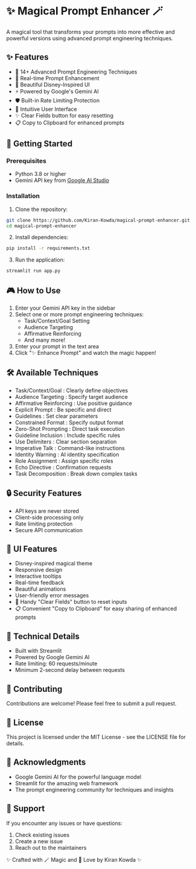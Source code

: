 # ✨ Magical Prompt Enhancer 🪄

A magical tool that transforms your prompts into more effective and powerful versions using advanced prompt engineering techniques.



## ✨ Features

- 🎯 14+ Advanced Prompt Engineering Techniques
- 🔮 Real-time Prompt Enhancement
- 🌟 Beautiful Disney-Inspired UI
- ⚡️ Powered by Google's Gemini AI
- 🛡️ Built-in Rate Limiting Protection
- 🎨 Intuitive User Interface
- ✨ Clear Fields button for easy resetting
- 📋 Copy to Clipboard for enhanced prompts

## 🚀 Getting Started

### Prerequisites

- Python 3.8 or higher
- Gemini API key from [Google AI Studio](https://makersuite.google.com/app/apikey)

### Installation

1. Clone the repository:
   
```bash
git clone https://github.com/Kiran-Kowda/magical-prompt-enhancer.git
cd magical-prompt-enhancer
```

2. Install dependencies:
   
```bash
pip install -r requirements.txt
 ```

3. Run the application:
   
```bash
streamlit run app.py
 ```

## 🎮 How to Use

1. Enter your Gemini API key in the sidebar
2. Select one or more prompt engineering techniques:
   - Task/Context/Goal Setting
   - Audience Targeting
   - Affirmative Reinforcing
   - And many more!
3. Enter your prompt in the text area
4. Click "✨ Enhance Prompt" and watch the magic happen!

## 🛠️ Available Techniques

- Task/Context/Goal : Clearly define objectives
- Audience Targeting : Specify target audience
- Affirmative Reinforcing : Use positive guidance
- Explicit Prompt : Be specific and direct
- Guidelines : Set clear parameters
- Constrained Format : Specify output format
- Zero-Shot Prompting : Direct task execution
- Guideline Inclusion : Include specific rules
- Use Delimiters : Clear section separation
- Imperative Talk : Command-like instructions
- Identity Warning : AI identity specification
- Role Assignment : Assign specific roles
- Echo Directive : Confirmation requests
- Task Decomposition : Break down complex tasks

## 🔒 Security Features

- API keys are never stored
- Client-side processing only
- Rate limiting protection
- Secure API communication

## 🎨 UI Features

- Disney-inspired magical theme
- Responsive design
- Interactive tooltips
- Real-time feedback
- Beautiful animations
- User-friendly error messages
- 🧹 Handy "Clear Fields" button to reset inputs
- 📋 Convenient "Copy to Clipboard" for easy sharing of enhanced prompts

## 📝 Technical Details

- Built with Streamlit
- Powered by Google Gemini AI
- Rate limiting: 60 requests/minute
- Minimum 2-second delay between requests
  
## 🤝 Contributing

Contributions are welcome! Please feel free to submit a pull request.

## 📄 License

This project is licensed under the MIT License - see the LICENSE file for details.

## 🙏 Acknowledgments

- Google Gemini AI for the powerful language model
- Streamlit for the amazing web framework
- The prompt engineering community for techniques and insights

## 💫 Support
If you encounter any issues or have questions:

1. Check existing issues
2. Create a new issue
3. Reach out to the maintainers


✨ Crafted with 🪄 Magic and 🤗 Love by Kiran Kowda ✨

